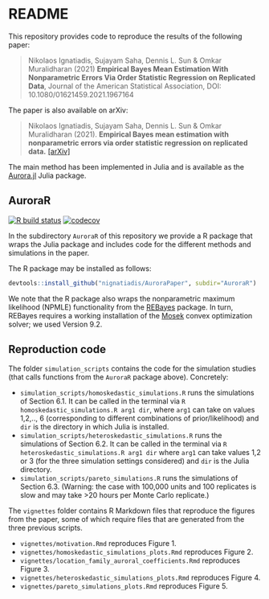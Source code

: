 # README

This repository provides code to reproduce the results of the following paper:

> Nikolaos Ignatiadis, Sujayam Saha, Dennis L. Sun & Omkar Muralidharan (2021) **Empirical Bayes Mean Estimation With Nonparametric Errors Via Order Statistic Regression on Replicated Data**, Journal of the American Statistical Association, DOI: 10.1080/01621459.2021.1967164

The paper is also available on arXiv:
> Nikolaos Ignatiadis, Sujayam Saha, Dennis L. Sun & Omkar Muralidharan (2021).  **Empirical Bayes mean estimation with nonparametric errors via order statistic regression on replicated data.** [[arXiv]](https://arxiv.org/abs/1911.05970)


The main method has been implemented in Julia and is available as the [Aurora.jl](https://github.com/nignatiadis/Aurora.jl) Julia package.

## AuroraR
[![R build status](https://github.com/nignatiadis/AuroraPaper/workflows/R-CMD-check/badge.svg)](https://github.com/nignatiadis/AuroraPaper/actions) 
[![codecov](https://codecov.io/gh/nignatiadis/AuroraPaper/branch/main/graph/badge.svg?token=j8JBrFe6Ks)](https://codecov.io/gh/nignatiadis/AuroraPaper)


In the subdirectory `AuroraR` of this repository we provide a R package that wraps the Julia package and includes code for the different methods and simulations in the paper.

The R package may be installed as follows:

```r
devtools::install_github("nignatiadis/AuroraPaper", subdir="AuroraR")
```
We note that the R package also wraps the nonparametric maximum likelihood (NPMLE) functionality from the [REBayes](https://cran.r-project.org/web/packages/REBayes/index.html) package. In turn, REBayes requires a working installation of the [Mosek](https://www.mosek.com/) convex optimization solver; we used Version 9.2.

## Reproduction code

The folder `simulation_scripts` contains the code for the simulation studies (that calls functions from the `AuroraR` package above). Concretely:

* `simulation_scripts/homoskedastic_simulations.R` runs the simulations of Section 6.1. It can be called in the terminal via `R homoskedastic_simulations.R arg1 dir`, where `arg1` can take on values 1,2,.., 6 (corresponding to different combinations of prior/likelihood) and `dir` is the directory in which Julia is installed.
* `simulation_scripts/heteroskedastic_simulations.R` runs the simulations of Section 6.2. It can be called in the terminal via `R heteroskedastic_simulations.R arg1 dir` where `arg1` can take values 1,2 or 3 (for the three simulation settings considered) and `dir` is the Julia directory.
* `simulation_scripts/pareto_simulations.R` runs the simulations of Section 6.3. (Warning: the case with 100,000 units and 100 replicates is slow and may take >20 hours per Monte Carlo replicate.)

The `vignettes` folder contains R Markdown files that reproduce the figures from the paper, some of which require files that are generated from the three previous scripts. 

* `vignettes/motivation.Rmd` reproduces Figure 1.
* `vignettes/homoskedastic_simulations_plots.Rmd` reproduces Figure 2. 
* `vignettes/location_family_auroral_coefficients.Rmd` reproduces Figure 3.
* `vignettes/heteroskedastic_simulations_plots.Rmd` reproduces Figure 4.
* `vignettes/pareto_simulations_plots.Rmd` reproduces Figure 5.
